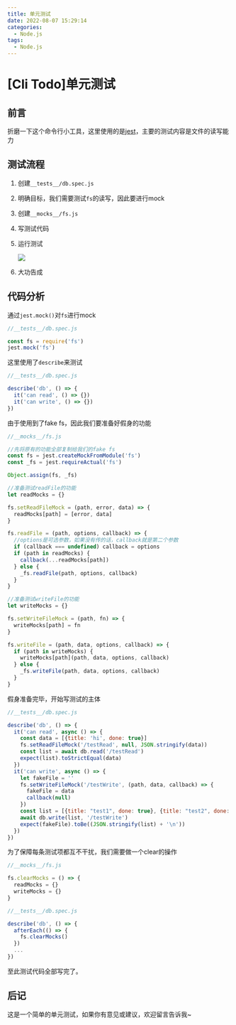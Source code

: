 ```yaml
---
title: 单元测试
date: 2022-08-07 15:29:14
categories:
  - Node.js
tags:
  - Node.js
---
```


# \[Cli Todo]单元测试

## 前言

折磨一下这个命令行小工具，这里使用的是[jest](https://jestjs.io/zh-Hans/docs/getting-started "jest")，主要的测试内容是文件的读写能力

## 测试流程

1. 创建`__tests__/db.spec.js`
2. 明确目标，我们需要测试`fs`的读写，因此要进行mock
3. 创建`__mocks__/fs.js`
4. 写测试代码
5. 运行测试

    ![](https://balder-wang-images.oss-cn-shanghai.aliyuncs.com/img/20220806231322.png)
6. 大功告成

## 代码分析

通过`jest.mock()`对`fs`进行mock

```javascript
//__tests__/db.spec.js

const fs = require('fs')
jest.mock('fs')
```

这里使用了`describe`来测试

```javascript
//__tests__/db.spec.js

describe('db', () => {
  it('can read', () => {})
  it('can write', () => {})
})

```

由于使用到了fake fs，因此我们要准备好假身的功能

```javascript
//__mocks__/fs.js

//先将原有的功能全部复制给我们的fake fs
const fs = jest.createMockFromModule('fs')
const _fs = jest.requireActual('fs')

Object.assign(fs, _fs)

//准备测试readFile的功能
let readMocks = {}

fs.setReadFileMock = (path, error, data) => {
  readMocks[path] = [error, data]
}

fs.readFile = (path, options, callback) => {
  //options是可选参数，如果没有传的话，callback就是第二个参数
  if (callback === undefined) callback = options
  if (path in readMocks) {
    callback(...readMocks[path])
  } else {
    _fs.readFile(path, options, callback)
  }
}

//准备测试writeFile的功能
let writeMocks = {}

fs.setWriteFileMock = (path, fn) => {
  writeMocks[path] = fn
}

fs.writeFile = (path, data, options, callback) => {
  if (path in writeMocks) {
    writeMocks[path](path, data, options, callback)
  } else {
    _fs.writeFile(path, data, options, callback)
  }
}

```

假身准备完毕，开始写测试的主体

```javascript
//__tests__/db.spec.js

describe('db', () => {
  it('can read', async () => {
    const data = [{title: 'hi', done: true}]
    fs.setReadFileMock('/testRead', null, JSON.stringify(data))
    const list = await db.read('/testRead')
    expect(list).toStrictEqual(data)
  })
  it('can write', async () => {
    let fakeFile = ''
    fs.setWriteFileMock('/testWrite', (path, data, callback) => {
      fakeFile = data
      callback(null)
    })
    const list = [{title: "test1", done: true}, {title: "test2", done: false}]
    await db.write(list, '/testWrite')
    expect(fakeFile).toBe((JSON.stringify(list) + '\n'))
  })
})

```

为了保障每条测试项都互不干扰，我们需要做一个clear的操作

```javascript
//__mocks__/fs.js

fs.clearMocks = () => {
  readMocks = {}
  writeMocks = {}
}
```

```javascript
//__tests__/db.spec.js

describe('db', () => {
  afterEach(() => {
    fs.clearMocks()
  })
  ...
})
```

至此测试代码全部写完了。

## 后记

这是一个简单的单元测试，如果你有意见或建议，欢迎留言告诉我\~
